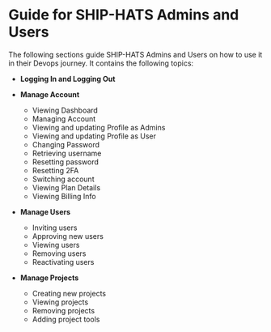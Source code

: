 # Guide for SHIP-HATS Admins and Users

The following sections guide SHIP-HATS Admins and Users on how to use it in their Devops journey. It contains the following topics:

- **Logging In and Logging Out**
<!--
Prerequisites: Before you start, you must have been invited and onboarded to SHIP-HATS. Once you have been successfully onboarded, make sure that you have setup your OpenVPN Connection.

Once the above are successfully completed, you can proceed to log in to SHIP-HATS.

Logging in tells the system who you are and what permissions you have in SHIP-HATS. For example, only users who have either the Subscription Admin or Project Admin role, can view the SHIP-HATS Dashboard. Other “Users” will be directed to their profile page.

To log in to SHIP-HATS:

1. Go to [SHIP-HATS portal](https://www.ship.gov.sg/).
2. Click **Log In**.
-->


- **Manage Account**
  - Viewing Dashboard
  - Managing Account
  - Viewing and updating Profile as Admins
  - Viewing and updating Profile as User
  - Changing Password
  - Retrieving username
  - Resetting password
  - Resetting 2FA
  - Switching account
  - Viewing Plan Details
  - Viewing Billing Info

- **Manage Users**
  - Inviting users
  - Approving new users
  - Viewing users
  - Removing users
  - Reactivating users

- **Manage Projects**
  - Creating new projects
  - Viewing projects
  - Removing projects
  - Adding project tools
